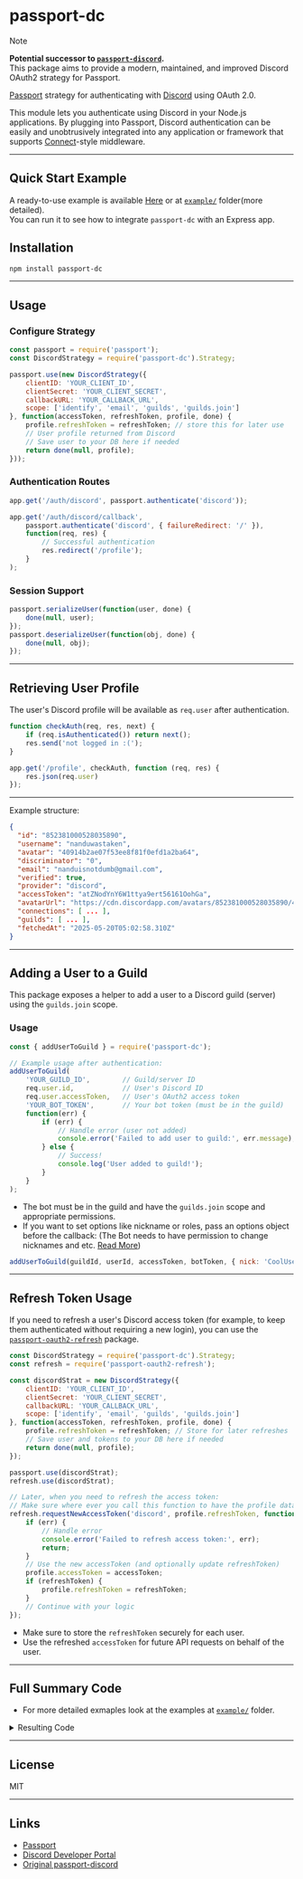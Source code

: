 # passport-dc
> [!NOTE]
> **Potential successor to [`passport-discord`](https://www.npmjs.com/package/passport-discord).**  
> This package aims to provide a modern, maintained, and improved Discord OAuth2 strategy for Passport.


[Passport](http://passportjs.org/) strategy for authenticating with [Discord](https://discord.com/) using OAuth 2.0.

This module lets you authenticate using Discord in your Node.js applications. By plugging into Passport, Discord authentication can be easily and unobtrusively integrated into any application or framework that supports [Connect](http://www.senchalabs.org/connect/)-style middleware.

---

## Quick Start Example


A ready-to-use example is available [Here](#full-summary-code) or at [`example/`](./example) folder(more detailed).  
You can run it to see how to integrate `passport-dc` with an Express app.

## Installation

```bash
npm install passport-dc
```

---

## Usage

### Configure Strategy

```javascript
const passport = require('passport');
const DiscordStrategy = require('passport-dc').Strategy;

passport.use(new DiscordStrategy({
    clientID: 'YOUR_CLIENT_ID',
    clientSecret: 'YOUR_CLIENT_SECRET',
    callbackURL: 'YOUR_CALLBACK_URL',
    scope: ['identify', 'email', 'guilds', 'guilds.join']
}, function(accessToken, refreshToken, profile, done) {
    profile.refreshToken = refreshToken; // store this for later use
    // User profile returned from Discord
    // Save user to your DB here if needed
    return done(null, profile);
}));
```

### Authentication Routes

```javascript
app.get('/auth/discord', passport.authenticate('discord'));

app.get('/auth/discord/callback',
    passport.authenticate('discord', { failureRedirect: '/' }),
    function(req, res) {
        // Successful authentication
        res.redirect('/profile');
    }
);
```

### Session Support

```javascript
passport.serializeUser(function(user, done) {
    done(null, user);
});
passport.deserializeUser(function(obj, done) {
    done(null, obj);
});
```

---

## Retrieving User Profile

The user's Discord profile will be available as `req.user` after authentication.  

```js
function checkAuth(req, res, next) {
    if (req.isAuthenticated()) return next();
    res.send('not logged in :(');
}

app.get('/profile', checkAuth, function (req, res) {
    res.json(req.user)
});
```
---

Example structure:

```json
{
  "id": "852381000528035890",
  "username": "nanduwastaken",
  "avatar": "40914b2ae07f53ee8f81f0efd1a2ba64",
  "discriminator": "0",
  "email": "nanduisnotdumb@gmail.com",
  "verified": true,
  "provider": "discord",
  "accessToken": "atZNodYnY6W1ttya9ert56161OohGa",
  "avatarUrl": "https://cdn.discordapp.com/avatars/852381000528035890/40914b2ae07f53ee8f81f0efd1a2ba64.png?size=1024",
  "connections": [ ... ],
  "guilds": [ ... ],
  "fetchedAt": "2025-05-20T05:02:58.310Z"
}
```

---

## Adding a User to a Guild

This package exposes a helper to add a user to a Discord guild (server) using the `guilds.join` scope.

### Usage

```javascript
const { addUserToGuild } = require('passport-dc');

// Example usage after authentication:
addUserToGuild(
    'YOUR_GUILD_ID',        // Guild/server ID
    req.user.id,            // User's Discord ID
    req.user.accessToken,   // User's OAuth2 access token
    'YOUR_BOT_TOKEN',       // Your bot token (must be in the guild)
    function(err) {
        if (err) {
            // Handle error (user not added)
            console.error('Failed to add user to guild:', err.message);
        } else {
            // Success!
            console.log('User added to guild!');
        }
    }
);
```

- The bot must be in the guild and have the `guilds.join` scope and appropriate permissions.
- If you want to set options like nickname or roles, pass an options object before the callback: (The Bot needs to have permission to change nicknames and etc. [Read More]())

```javascript
addUserToGuild(guildId, userId, accessToken, botToken, { nick: 'CoolUser' }, callback);
```
---
## Refresh Token Usage

If you need to refresh a user's Discord access token (for example, to keep them authenticated without requiring a new login), you can use the [`passport-oauth2-refresh`](https://www.npmjs.com/package/passport-oauth2-refresh) package.


```javascript
const DiscordStrategy = require('passport-dc').Strategy;
const refresh = require('passport-oauth2-refresh');

const discordStrat = new DiscordStrategy({
    clientID: 'YOUR_CLIENT_ID',
    clientSecret: 'YOUR_CLIENT_SECRET',
    callbackURL: 'YOUR_CALLBACK_URL',
    scope: ['identify', 'email', 'guilds', 'guilds.join']
}, function(accessToken, refreshToken, profile, done) {
    profile.refreshToken = refreshToken; // Store for later refreshes
    // Save user and tokens to your DB here if needed
    return done(null, profile);
});

passport.use(discordStrat);
refresh.use(discordStrat);

// Later, when you need to refresh the access token:
// Make sure where ever you call this function to have the profile data, since it is passed into this function
refresh.requestNewAccessToken('discord', profile.refreshToken, function(err, accessToken, refreshToken) {
    if (err) {
        // Handle error
        console.error('Failed to refresh access token:', err);
        return;
    }
    // Use the new accessToken (and optionally update refreshToken)
    profile.accessToken = accessToken;
    if (refreshToken) {
        profile.refreshToken = refreshToken;
    }
    // Continue with your logic
});
```

- Make sure to store the `refreshToken` securely for each user.
- Use the refreshed `accessToken` for future API requests on behalf of the user.


---
## Full Summary Code

- For more detailed exmaples look at the examples at [`example/`](./example) folder.

<details>
    
<summary>Resulting Code</summary>

```js
const passport = require('passport');
const DiscordStrategy = require('passport-dc').Strategy;
const { addUserToGuild } = require('passport-dc');

// Configure the Discord strategy
passport.use(new DiscordStrategy({
    clientID: 'YOUR_CLIENT_ID',
    clientSecret: 'YOUR_CLIENT_SECRET',
    callbackURL: 'YOUR_CALLBACK_URL',
    scope: ['identify', 'email', 'guilds', 'guilds.join']
}, function(accessToken, refreshToken, profile, done) {
    profile.refreshToken = refreshToken; // store this for later use
    // User profile returned from Discord
    // Save user to your DB here if needed
    return done(null, profile);
}));

app.get('/', (req, res) => {
    res.send('Welcome! <a href="/auth/discord">Login with Discord</a>');
});

// Authentication routes
app.get('/auth/discord', passport.authenticate('discord'));

app.get('/auth/discord/callback',
    passport.authenticate('discord', { failureRedirect: '/' }),
    function(req, res) {
        // Successful authentication
        res.redirect('/profile');
    }
);

// Session support
passport.serializeUser(function(user, done) {
    done(null, user);
});
passport.deserializeUser(function(obj, done) {
    done(null, obj);
});

// Middleware to check authentication
function checkAuth(req, res, next) {
    if (req.isAuthenticated()) return next();
    res.send('not logged in :(');
}

// Profile route
app.get('/profile', checkAuth, function (req, res) {
    res.json(req.user);
});

// Example: Add user to guild after authentication
app.post('/add-to-guild', checkAuth, function(req, res) {
    addUserToGuild(
        'YOUR_GUILD_ID',        // Guild/server ID
        req.user.id,            // User's Discord ID
        req.user.accessToken,   // User's OAuth2 access token
        'YOUR_BOT_TOKEN',       // Your bot token (must be in the guild)
        function(err) {
            if (err) {
                console.error('Failed to add user to guild:', err.message);
                return res.status(500).send('Failed to add user to guild');
            }
            res.send('User added to guild!');
        }
    );
});
```

</details>

---

## License

MIT

---

## Links

- [Passport](http://passportjs.org/)
- [Discord Developer Portal](https://discord.com/developers/applications)
- [Original passport-discord](https://github.com/nicholastay/passport-discord)
